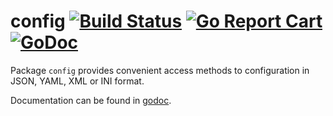 # config [![Build Status](https://travis-ci.org/lyobzik/config.svg)](https://travis-ci.org/lyobzik/config) [![Go Report Cart](http://goreportcard.com/badge/lyobzik/config)](https://goreportcard.com/report/lyobzik/config) [![GoDoc](https://godoc.org/gopkg.in/lyobzik/config.v0?status.png)](https://godoc.org/gopkg.in/lyobzik/config.v0)
Package `config` provides convenient access methods to configuration in JSON, YAML, XML or INI format.

Documentation can be found in [godoc](https://godoc.org/gopkg.in/lyobzik/config.v0).